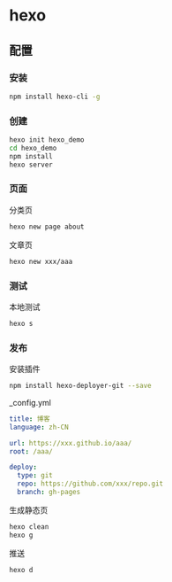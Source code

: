 # hexo

## 配置

### 安装

```sh
npm install hexo-cli -g
```

### 创建

```sh
hexo init hexo_demo
cd hexo_demo
npm install
hexo server
```

### 页面

分类页

```sh
hexo new page about
```

文章页

```sh
hexo new xxx/aaa
```

### 测试

本地测试

```sh
hexo s
```

### 发布

安装插件

```sh
npm install hexo-deployer-git --save
```

\_config.yml

```yaml
title: 博客
language: zh-CN

url: https://xxx.github.io/aaa/
root: /aaa/

deploy:
  type: git
  repo: https://github.com/xxx/repo.git
  branch: gh-pages
```

生成静态页

```sh
hexo clean
hexo g
```

推送

```sh
hexo d
```
